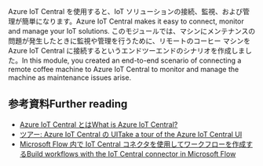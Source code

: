 <span data-ttu-id="35e4c-101">Azure IoT Central を使用すると、IoT ソリューションの接続、監視、および管理が簡単になります。</span><span class="sxs-lookup"><span data-stu-id="35e4c-101">Azure IoT Central makes it easy to connect, monitor and manage your IoT solutions.</span></span> <span data-ttu-id="35e4c-102">このモジュールでは、マシンにメンテナンスの問題が発生したときに監視や管理を行うために、リモートのコーヒー マシンを Azure IoT Central に接続するというエンドツーエンドのシナリオを作成しました。</span><span class="sxs-lookup"><span data-stu-id="35e4c-102">In this module, you created an end-to-end scenario of connecting a remote coffee machine to Azure IoT Central to monitor and manage the machine as maintenance issues arise.</span></span>

## <a name="further-reading"></a><span data-ttu-id="35e4c-103">参考資料</span><span class="sxs-lookup"><span data-stu-id="35e4c-103">Further reading</span></span>

- [<span data-ttu-id="35e4c-104">Azure IoT Central とは</span><span class="sxs-lookup"><span data-stu-id="35e4c-104">What is Azure IoT Central?</span></span>](https://docs.microsoft.com/azure/iot-central/overview-iot-central)
- [<span data-ttu-id="35e4c-105">ツアー: Azure IoT Central の UI</span><span class="sxs-lookup"><span data-stu-id="35e4c-105">Take a tour of the Azure IoT Central UI</span></span>](https://docs.microsoft.com/azure/iot-central/overview-iot-central-tour)
- [<span data-ttu-id="35e4c-106">Microsoft Flow 内で IoT Central コネクタを使用してワークフローを作成する</span><span class="sxs-lookup"><span data-stu-id="35e4c-106">Build workflows with the IoT Central connector in Microsoft Flow</span></span>](https://docs.microsoft.com/azure/iot-central/howto-add-microsoft-flow)
